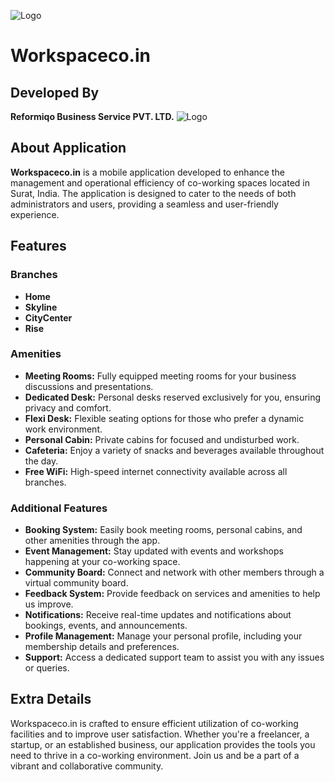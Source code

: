 ![Logo](https://workspaceco.in/wp-content/uploads/2023/09/w3.png)

# Workspaceco.in

## Developed By
**Reformiqo Business Service PVT. LTD.**
![Logo](https://reformiqo.com/wp-content/uploads/2024/03/reformiqo-final-logo.rgb-file.ai-blue-01-768x105.jpg)


## About Application
**Workspaceco.in** is a mobile application developed to enhance the management and operational efficiency of co-working spaces located in Surat, India. The application is designed to cater to the needs of both administrators and users, providing a seamless and user-friendly experience.

## Features

### Branches
- **Home**
- **Skyline**
- **CityCenter**
- **Rise**

### Amenities
- **Meeting Rooms:** Fully equipped meeting rooms for your business discussions and presentations.
- **Dedicated Desk:** Personal desks reserved exclusively for you, ensuring privacy and comfort.
- **Flexi Desk:** Flexible seating options for those who prefer a dynamic work environment.
- **Personal Cabin:** Private cabins for focused and undisturbed work.
- **Cafeteria:** Enjoy a variety of snacks and beverages available throughout the day.
- **Free WiFi:** High-speed internet connectivity available across all branches.

### Additional Features
- **Booking System:** Easily book meeting rooms, personal cabins, and other amenities through the app.
- **Event Management:** Stay updated with events and workshops happening at your co-working space.
- **Community Board:** Connect and network with other members through a virtual community board.
- **Feedback System:** Provide feedback on services and amenities to help us improve.
- **Notifications:** Receive real-time updates and notifications about bookings, events, and announcements.
- **Profile Management:** Manage your personal profile, including your membership details and preferences.
- **Support:** Access a dedicated support team to assist you with any issues or queries.


## Extra Details
Workspaceco.in is crafted to ensure efficient utilization of co-working facilities and to improve user satisfaction. Whether you're a freelancer, a startup, or an established business, our application provides the tools you need to thrive in a co-working environment. Join us and be a part of a vibrant and collaborative community.


